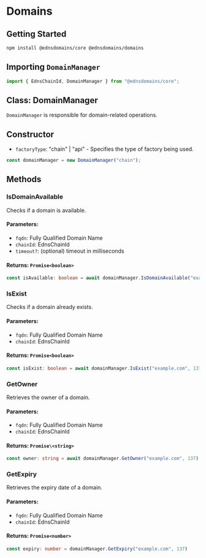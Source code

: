 # Domains

## Getting Started
```sh
npm install @ednsdomains/core @ednsdomains/domains
```

## Importing `DomainManager`

```typescript
import { EdnsChainId, DomainManager } from "@ednsdomains/core";
```

## Class: DomainManager

`DomainManager` is responsible for domain-related operations.

## Constructor

- `factoryType`: "chain" | "api" - Specifies the type of factory being used.

```typescript
const domainManager = new DomainManager("chain");
```

## Methods

### IsDomainAvailable

Checks if a domain is available.

#### Parameters:

- `fqdn`: Fully Qualified Domain Name
- `chainId`: EdnsChainId
- `timeout?`: (optional) timeout in milliseconds

#### Returns: `Promise<boolean>`

```typescript
const isAvailable: boolean = await domainManager.IsDomainAvailable("example.com", 137);
```

### IsExist

Checks if a domain already exists.

#### Parameters: 

- `fqdn`: Fully Qualified Domain Name
- `chainId`: EdnsChainId

#### Returns: `Promise<boolean>`

```typescript
const isExist: boolean = await domainManager.IsExist("example.com", 137)
```

### GetOwner

Retrieves the owner of a domain.

#### Parameters: 

- `fqdn`: Fully Qualified Domain Name
- `chainId`: EdnsChainId

#### Returns: `Promise\<string>`

```typescript
const owner: string = await domainManager.GetOwner("example.com", 137)
```

### GetExpiry

Retrieves the expiry date of a domain.

#### Parameters: 

- `fqdn`: Fully Qualified Domain Name
- `chainId`: EdnsChainId

#### Returns: `Promise<number>`

```typescript
const expiry: number = domainManager.GetExpiry("example.com", 137)
```
